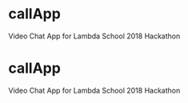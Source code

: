# callApp
Video Chat App for Lambda School 2018 Hackathon
# callApp
Video Chat App for Lambda School 2018 Hackathon
